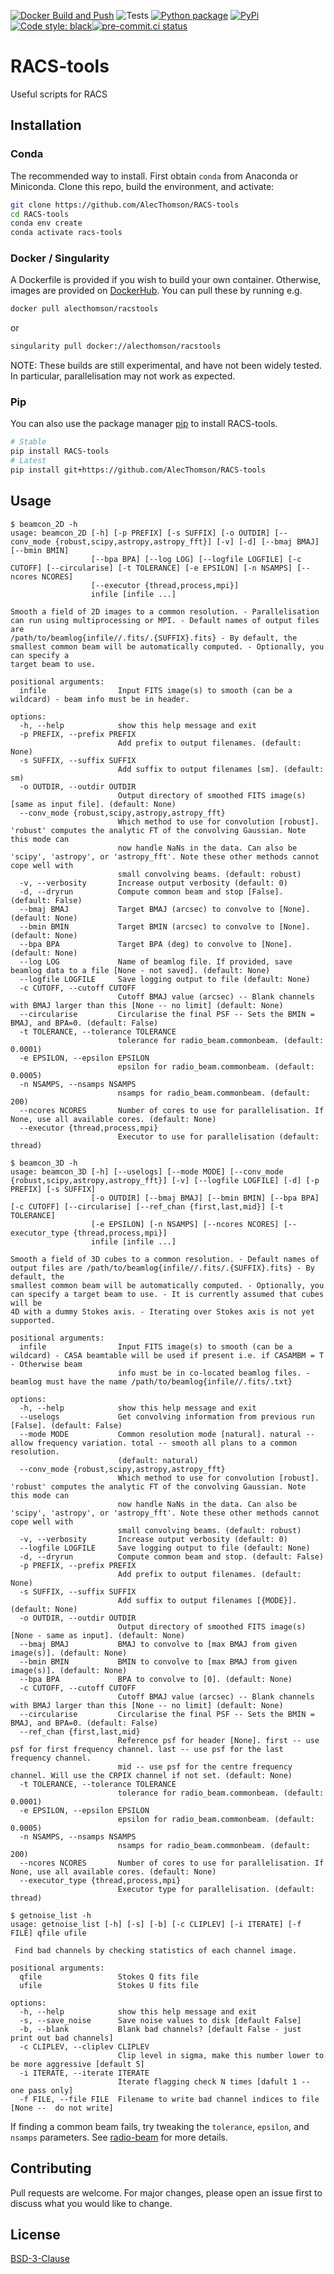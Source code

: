 [![Docker Build and Push](https://github.com/AlecThomson/RACS-tools/actions/workflows/docker.yml/badge.svg)](https://github.com/AlecThomson/RACS-tools/actions/workflows/docker.yml) ![Tests](https://github.com/AlecThomson/RACS-tools/actions/workflows/pytest.yml/badge.svg) [![Python package](https://github.com/AlecThomson/RACS-tools/actions/workflows/python-package.yml/badge.svg)](https://github.com/AlecThomson/RACS-tools/actions/workflows/python-package.yml) [![PyPi](https://github.com/AlecThomson/RACS-tools/actions/workflows/pypi.yml/badge.svg)](https://github.com/AlecThomson/RACS-tools/actions/workflows/pypi.yml) [![Code style: black](https://img.shields.io/badge/code%20style-black-000000.svg)](https://github.com/psf/black)[![pre-commit.ci status](https://results.pre-commit.ci/badge/github/AlecThomson/RACS-tools/master.svg)](https://results.pre-commit.ci/latest/github/AlecThomson/RACS-tools/master)

# RACS-tools
Useful scripts for RACS

## Installation

### Conda
The recommended way to install. First obtain `conda` from Anaconda or Miniconda. Clone this repo, build the environment, and activate:
```bash
git clone https://github.com/AlecThomson/RACS-tools
cd RACS-tools
conda env create
conda activate racs-tools
```

### Docker / Singularity
A Dockerfile is provided if you wish to build your own container. Otherwise, images are provided on [DockerHub](https://hub.docker.com/r/alecthomson/racstools). You can pull these by running e.g.
```bash
docker pull alecthomson/racstools
```
or
```bash
singularity pull docker://alecthomson/racstools
```

NOTE: These builds are still experimental, and have not been widely tested. In particular, parallelisation may not work as expected.

### Pip
You can also use the package manager [pip](https://pip.pypa.io/en/stable/) to install RACS-tools.


```bash
# Stable
pip install RACS-tools
# Latest
pip install git+https://github.com/AlecThomson/RACS-tools
```



## Usage

```
$ beamcon_2D -h
usage: beamcon_2D [-h] [-p PREFIX] [-s SUFFIX] [-o OUTDIR] [--conv_mode {robust,scipy,astropy,astropy_fft}] [-v] [-d] [--bmaj BMAJ] [--bmin BMIN]
                  [--bpa BPA] [--log LOG] [--logfile LOGFILE] [-c CUTOFF] [--circularise] [-t TOLERANCE] [-e EPSILON] [-n NSAMPS] [--ncores NCORES]
                  [--executor {thread,process,mpi}]
                  infile [infile ...]

Smooth a field of 2D images to a common resolution. - Parallelisation can run using multiprocessing or MPI. - Default names of output files are
/path/to/beamlog{infile//.fits/.{SUFFIX}.fits} - By default, the smallest common beam will be automatically computed. - Optionally, you can specify a
target beam to use.

positional arguments:
  infile                Input FITS image(s) to smooth (can be a wildcard) - beam info must be in header.

options:
  -h, --help            show this help message and exit
  -p PREFIX, --prefix PREFIX
                        Add prefix to output filenames. (default: None)
  -s SUFFIX, --suffix SUFFIX
                        Add suffix to output filenames [sm]. (default: sm)
  -o OUTDIR, --outdir OUTDIR
                        Output directory of smoothed FITS image(s) [same as input file]. (default: None)
  --conv_mode {robust,scipy,astropy,astropy_fft}
                        Which method to use for convolution [robust]. 'robust' computes the analytic FT of the convolving Gaussian. Note this mode can
                        now handle NaNs in the data. Can also be 'scipy', 'astropy', or 'astropy_fft'. Note these other methods cannot cope well with
                        small convolving beams. (default: robust)
  -v, --verbosity       Increase output verbosity (default: 0)
  -d, --dryrun          Compute common beam and stop [False]. (default: False)
  --bmaj BMAJ           Target BMAJ (arcsec) to convolve to [None]. (default: None)
  --bmin BMIN           Target BMIN (arcsec) to convolve to [None]. (default: None)
  --bpa BPA             Target BPA (deg) to convolve to [None]. (default: None)
  --log LOG             Name of beamlog file. If provided, save beamlog data to a file [None - not saved]. (default: None)
  --logfile LOGFILE     Save logging output to file (default: None)
  -c CUTOFF, --cutoff CUTOFF
                        Cutoff BMAJ value (arcsec) -- Blank channels with BMAJ larger than this [None -- no limit] (default: None)
  --circularise         Circularise the final PSF -- Sets the BMIN = BMAJ, and BPA=0. (default: False)
  -t TOLERANCE, --tolerance TOLERANCE
                        tolerance for radio_beam.commonbeam. (default: 0.0001)
  -e EPSILON, --epsilon EPSILON
                        epsilon for radio_beam.commonbeam. (default: 0.0005)
  -n NSAMPS, --nsamps NSAMPS
                        nsamps for radio_beam.commonbeam. (default: 200)
  --ncores NCORES       Number of cores to use for parallelisation. If None, use all available cores. (default: None)
  --executor {thread,process,mpi}
                        Executor to use for parallelisation (default: thread)
```

```
$ beamcon_3D -h
usage: beamcon_3D [-h] [--uselogs] [--mode MODE] [--conv_mode {robust,scipy,astropy,astropy_fft}] [-v] [--logfile LOGFILE] [-d] [-p PREFIX] [-s SUFFIX]
                  [-o OUTDIR] [--bmaj BMAJ] [--bmin BMIN] [--bpa BPA] [-c CUTOFF] [--circularise] [--ref_chan {first,last,mid}] [-t TOLERANCE]
                  [-e EPSILON] [-n NSAMPS] [--ncores NCORES] [--executor_type {thread,process,mpi}]
                  infile [infile ...]

Smooth a field of 3D cubes to a common resolution. - Default names of output files are /path/to/beamlog{infile//.fits/.{SUFFIX}.fits} - By default, the
smallest common beam will be automatically computed. - Optionally, you can specify a target beam to use. - It is currently assumed that cubes will be
4D with a dummy Stokes axis. - Iterating over Stokes axis is not yet supported.

positional arguments:
  infile                Input FITS image(s) to smooth (can be a wildcard) - CASA beamtable will be used if present i.e. if CASAMBM = T - Otherwise beam
                        info must be in co-located beamlog files. - beamlog must have the name /path/to/beamlog{infile//.fits/.txt}

options:
  -h, --help            show this help message and exit
  --uselogs             Get convolving information from previous run [False]. (default: False)
  --mode MODE           Common resolution mode [natural]. natural -- allow frequency variation. total -- smooth all plans to a common resolution.
                        (default: natural)
  --conv_mode {robust,scipy,astropy,astropy_fft}
                        Which method to use for convolution [robust]. 'robust' computes the analytic FT of the convolving Gaussian. Note this mode can
                        now handle NaNs in the data. Can also be 'scipy', 'astropy', or 'astropy_fft'. Note these other methods cannot cope well with
                        small convolving beams. (default: robust)
  -v, --verbosity       Increase output verbosity (default: 0)
  --logfile LOGFILE     Save logging output to file (default: None)
  -d, --dryrun          Compute common beam and stop. (default: False)
  -p PREFIX, --prefix PREFIX
                        Add prefix to output filenames. (default: None)
  -s SUFFIX, --suffix SUFFIX
                        Add suffix to output filenames [{MODE}]. (default: None)
  -o OUTDIR, --outdir OUTDIR
                        Output directory of smoothed FITS image(s) [None - same as input]. (default: None)
  --bmaj BMAJ           BMAJ to convolve to [max BMAJ from given image(s)]. (default: None)
  --bmin BMIN           BMIN to convolve to [max BMAJ from given image(s)]. (default: None)
  --bpa BPA             BPA to convolve to [0]. (default: None)
  -c CUTOFF, --cutoff CUTOFF
                        Cutoff BMAJ value (arcsec) -- Blank channels with BMAJ larger than this [None -- no limit] (default: None)
  --circularise         Circularise the final PSF -- Sets the BMIN = BMAJ, and BPA=0. (default: False)
  --ref_chan {first,last,mid}
                        Reference psf for header [None]. first -- use psf for first frequency channel. last -- use psf for the last frequency channel.
                        mid -- use psf for the centre frequency channel. Will use the CRPIX channel if not set. (default: None)
  -t TOLERANCE, --tolerance TOLERANCE
                        tolerance for radio_beam.commonbeam. (default: 0.0001)
  -e EPSILON, --epsilon EPSILON
                        epsilon for radio_beam.commonbeam. (default: 0.0005)
  -n NSAMPS, --nsamps NSAMPS
                        nsamps for radio_beam.commonbeam. (default: 200)
  --ncores NCORES       Number of cores to use for parallelisation. If None, use all available cores. (default: None)
  --executor_type {thread,process,mpi}
                        Executor type for parallelisation. (default: thread)
```

```
$ getnoise_list -h
usage: getnoise_list [-h] [-s] [-b] [-c CLIPLEV] [-i ITERATE] [-f FILE] qfile ufile

 Find bad channels by checking statistics of each channel image.

positional arguments:
  qfile                 Stokes Q fits file
  ufile                 Stokes U fits file

options:
  -h, --help            show this help message and exit
  -s, --save_noise      Save noise values to disk [default False]
  -b, --blank           Blank bad channels? [default False - just print out bad channels]
  -c CLIPLEV, --cliplev CLIPLEV
                        Clip level in sigma, make this number lower to be more aggressive [default 5]
  -i ITERATE, --iterate ITERATE
                        Iterate flagging check N times [dafult 1 -- one pass only]
  -f FILE, --file FILE  Filename to write bad channel indices to file [None --  do not write]
```

If finding a common beam fails, try tweaking the `tolerance`, `epsilon`, and `nsamps` parameters. See [radio-beam](https://radio-beam.readthedocs.io/en/latest/) for more details.

## Contributing
Pull requests are welcome. For major changes, please open an issue first to discuss what you would like to change.

## License
[BSD-3-Clause](https://opensource.org/licenses/BSD-3-Clause)

